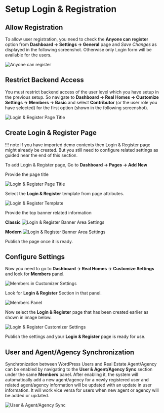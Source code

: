 # Setup Login & Registration

## Allow Registration

To allow user registration, you need to check the **Anyone can register** option from **Dashboard → Settings → General** page and *Save Changes* as displayed in the following screenshot. Otherwise only Login form will be available for the users.

![Anyone can register](images/member-pages/anyone-can-register.png)

## Restrict Backend Access

You must restrict backend access of the user level which you have setup in the previous setup. So navigate to **Dashboard → Real Homes → Customize Settings → Members → Basic** and select **Contributor** (or the user role you have selected) for the first option (shown in the following screenshot).

![Login & Register Page Title](images/member-pages/restrict-backend-access.png)

## Create Login & Register Page

!!! note
    If you have imported demo contents then Login & Register page might already be created. But you still need to configure related settings as guided near the end of this section.

To add Login & Register page, Go to **Dashboard → Pages → Add New**

Provide the page title

![Login & Register Page Title](images/member-pages/login-register-page-title-gutenberg.png)

Select the **Login & Register** template from page attributes.
 
![Login & Register Template](images/member-pages/login-register-template.png)

Provide the top banner related information 

**Classic**
![Login & Register Banner Area Settings](images/add-content/top-banner-area-settings.png)

**Modern**
![Login & Register Banner Area Settings](images/add-content/top-banner-area-settings-mod.png)

Publish the page once it is ready.

## Configure Settings

Now you need to go to **Dashboard → Real Homes → Customize Settings** and look for **Members** panel.

![Members in Customizer Settings](images/member-pages/members-customizer.png)

Look for **Login & Register** Section in that panel.

![Members Panel](images/member-pages/members-panel.png)

Now select the **Login & Register** page that has been created earlier as shown in image below.

![Login & Register Customizer Settings](images/member-pages/login-register-customizer-settings.png)

Publish the settings and your **Login & Register** page is ready for use.

## User and Agent/Agency Synchronization

Synchronization between WordPress Users and Real Estate Agent/Agency can be enabled by navigating to the **User & Agent/Agency Sync** section under the same **Members** panel. After enabling it, the system will automatically add a new agent/agency for a newly registered user and related agent/agency information will be updated with an update in user information. It will work vice versa for users when new agent or agency will be added or updated.

![User & Agent/Agency Sync](images/member-pages/user-agent-agency-sync.png)
